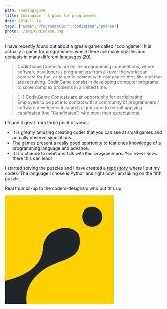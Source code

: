 ```yaml
---
path: /coding-game
title: Codingame - A game for programmers
date: 2014-11-14
tags: ["Game","Programmation","codingame","python"]
photo: ./img/Codingame.png
---
```


I have recently found out about a greate game called "codingame"! It is actually a game for programmers where there are many puzzles and contests in many different languages (20).

>CodinGame Contests are online programming competitions, where software developers / programmers from all over the world can compete for fun, or to get in contact with companies they like and that are recruiting. CodinGame consist in developing computer programs to solve complex problems in a limited time.

>[...] CodinGame Contests are an opportunity for participating Employers to be put into contact with a community of programmers / software developers in search of jobs and to recruit applying candidates (the "Candidates") who meet their expectations.

I found it great from three point of views:

+ It is greatly amusing creating codes that you can see at small games and actually observe simulations.
+ The games present a really good oportunity to test ones knowledge of a programming language and advance.
+ It is a chance to meet and talk with ther programmers. You never know there this can lead!

I started solving the puzzles and I have created a [repository](https://github.com/oorestisime/codingame) where I put my codes. The language I chose is Python and right now I am taking on the fifth puzzle.

Real thumbs-up to the coders-designers who put this up.

<img src="./img/Codingame.png" width="350">

